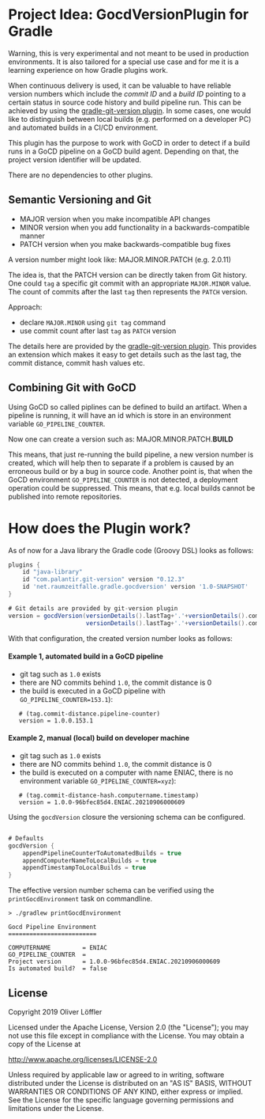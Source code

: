 # Project Idea: GocdVersionPlugin for Gradle

Warning, this is very experimental and not meant to be used in production environments.
It is also tailored for a special use case and for me it is a learning experience on how Gradle plugins work.

When continuous delivery is used, it can be valuable to have reliable version numbers which include the _commit ID_ and a _build ID_ pointing to a certain status in source code history and build pipeline run.
This can be achieved by using the [gradle-git-version plugin](https://github.com/palantir/gradle-git-version). In some cases, one would like to distinguish between local builds (e.g. performed on a developer PC) and automated builds in a CI/CD environment.

This plugin has the purpose to work with GoCD in order to detect if a build runs in a GoCD pipeline on a GoCD build agent.
Depending on that, the project version identifier will be updated.

There are no dependencies to other plugins.


## Semantic Versioning and Git

* MAJOR version when you make incompatible API changes
* MINOR version when you add functionality in a backwards-compatible manner
* PATCH version when you make backwards-compatible bug fixes

A version number might look like: MAJOR.MINOR.PATCH (e.g. 2.0.11)

The idea is, that the PATCH version can be directly taken from Git history.
One could `tag` a specific git commit with an appropriate `MAJOR.MINOR` value.
The count of commits after the last `tag` then represents the `PATCH` version.

Approach:
* declare `MAJOR.MINOR` using `git tag` command
* use commit count after last `tag` as `PATCH` version

The details here are provided by the [gradle-git-version plugin](https://github.com/palantir/gradle-git-version).
This provides an extension which makes it easy to get details such as the last tag, the commit distance, commit hash values etc.

## Combining Git with GoCD

Using GoCD so called piplines can be defined to build an artifact.
When a pipeline is running, it will have an id which is store in an environment variable `GO_PIPELINE_COUNTER`.

Now one can create a version such as: MAJOR.MINOR.PATCH.__BUILD__

This means, that just re-running the build pipeline, a new version number is created, which will help then to separate if a problem is caused by an erroneous build or by a bug in source code.
Another point is, that when the GoCD environment `GO_PIPELINE_COUNTER` is not detected, a deployment operation could be suppressed. This means, that e.g. local builds cannot be published into remote repositories.

# How does the Plugin work?

As of now for a Java library the Gradle code (Groovy DSL) looks as follows:

```groovy
plugins {
    id "java-library"
    id "com.palantir.git-version" version "0.12.3"
    id 'net.raumzeitfalle.gradle.gocdversion' version '1.0-SNAPSHOT'
}

# Git details are provided by git-version plugin
version = gocdVersion(versionDetails().lastTag+'.'+versionDetails().commitDistance,
                      versionDetails().lastTag+'.'+versionDetails().commitDistance+'-'+versionDetails().gitHash).build()
```

With that configuration, the created version number looks as follows:

#### Example 1, automated build in a GoCD pipeline
* git tag such as `1.0` exists
* there are NO commits behind `1.0`, the commit distance is 0
* the build is executed in a GoCD pipeline with `GO_PIPELINE_COUNTER=153.1`):

```
   # (tag.commit-distance.pipeline-counter)
   version = 1.0.0.153.1
```

#### Example 2, manual (local) build on developer machine
* git tag such as `1.0` exists
* there are NO commits behind `1.0`, the commit distance is 0
* the build is executed on a computer with name ENIAC, there is no environment variable `GO_PIPELINE_COUNTER=xyz`):

```
   # (tag.commit-distance-hash.computername.timestamp)
   version = 1.0.0-96bfec85d4.ENIAC.20210906000609  
```

Using the `gocdVersion` closure the versioning schema can be configured.

```groovy

# Defaults
gocdVersion {
    appendPipelineCounterToAutomatedBuilds = true
    appendComputerNameToLocalBuilds = true
    appendTimestampToLocalBuilds = true
}
```

The effective version number schema can be verified using the `printGocdEnvironment` task on commandline.

```shell
> ./gradlew printGocdEnvironment

Gocd Pipeline Environment
=========================

COMPUTERNAME         = ENIAC
GO_PIPELINE_COUNTER  =
Project version      = 1.0.0-96bfec85d4.ENIAC.20210906000609
Is automated build?  = false

```

## License

Copyright 2019 Oliver Löffler

Licensed under the Apache License, Version 2.0 (the "License");
you may not use this file except in compliance with the License.
You may obtain a copy of the License at

http://www.apache.org/licenses/LICENSE-2.0

Unless required by applicable law or agreed to in writing, software
distributed under the License is distributed on an "AS IS" BASIS,
WITHOUT WARRANTIES OR CONDITIONS OF ANY KIND, either express or implied.
See the License for the specific language governing permissions and
limitations under the License.
